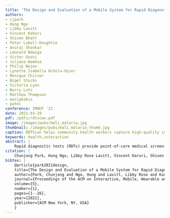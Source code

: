 ```yaml
---
title: 'The Design and Evaluation of a Mobile System for Rapid Diagnostic Test Interpretation'
authors: 
- cjpark
- Hung Ngo
- Libby Lavitt
- Vincent Kahuri
- Shiven Bhatt
- Peter Lubell-Doughtie
- Anuraj Shankar
- Leonard Ndwiga
- Victor Osoti
- Juliana Wambua
- Philip Bejon
- Lynette Isabella Ochola-Oyier
- Monique Chilver
- Nigel Stocks
- Victoria Lyon
- Barry Lutz
- Matthew Thompson
- mariakakis
- patel
conference: IMWUT '21
date: 2021-03-29
pdf: /pdfs/rdtscan.pdf
image: /images/pubs/mali_malaria.jpg
thumbnail: /images/pubs/mali_malaria_thumb.jpg
caption: RDTScan helps community health workers capture high-quality images of malaria rapid diagnostic tests (RDTs) collected in real-world environments without the need of extra hardware.
keywords: health,interaction
abstract: |
    Rapid diagnostic tests (RDTs) provide point-of-care medical screening without the need for expensive laboratory equipment. RDTs are theoretically straightforward to use, yet their analog colorimetric output leaves room for diagnostic uncertainty and error. Furthermore, RDT results within a community are kept isolated unless they are aggregated by healthcare workers, limiting the potential that RDTs can have in supporting public health efforts. In light of these issues, we present a system called RDTScan for detecting and interpreting lateral flow RDTs with a smartphone. RDTScan provides real-time guidance for clear RDT image capture and automatic interpretation for accurate diagnostic decisions. RDTScan is structured to be quickly configurable to new RDT designs by requiring only a template image and some metadata about how the RDT is supposed to be read, making it easier to extend than a data-driven approach. Through a controlled lab study, we demonstrate that RDTScan's limit-of-detection can match, and even exceed, the performance of expert readers who are interpreting the physical RDTs themselves. We then present two field evaluations of smartphone apps built on the RDTScan system: (1) at-home influenza testing in Australia and (2) malaria testing by community healthcare workers in Kenya. RDTScan achieved 97.5% and 96.3% accuracy compared to RDT interpretation by experts in the Australia Flu Study and the Kenya Malaria Study, respectively.
citation: |
    Chunjong Park, Hung Ngo, Libby Rose Lavitt, Vincent Karuri, Shiven Bhatt, Peter Lubell-Doughtie, Anuraj H. Shankar et al. "The Design and Evaluation of a Mobile System for Rapid Diagnostic Test Interpretation." Proceedings of the ACM on Interactive, Mobile, Wearable and Ubiquitous Technologies 5, no. 1 (2021): 1-26.
bibtex: |
    @article{park2021design,
    title={The Design and Evaluation of a Mobile System for Rapid Diagnostic Test Interpretation},
    author={Park, Chunjong and Ngo, Hung and Lavitt, Libby Rose and Karuri, Vincent and Bhatt, Shiven and Lubell-Doughtie, Peter and Shankar, Anuraj H and Ndwiga, Leonard and Osoti, Victor and Wambua, Juliana K and others},
    journal={Proceedings of the ACM on Interactive, Mobile, Wearable and Ubiquitous Technologies},
    volume={5},
    number={1},
    pages={1--26},
    year={2021},
    publisher={ACM New York, NY, USA}
    }
---
```


